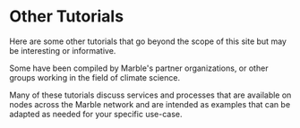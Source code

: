 # Other Tutorials

Here are some other tutorials that go beyond the scope of this site but may be interesting or informative. 

Some have been compiled by Marble's partner organizations, or other groups working in the field of climate science.

Many of these tutorials discuss services and processes that are available on nodes across the Marble network and are 
intended as examples that can be adapted as needed for your specific use-case.

```{tableofcontents}
```
